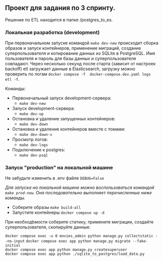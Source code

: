## Проект для задания по 3 спринту.

Решение по ETL находится в папке /postgres_to_es. 

### Локальная разработка (development)

При первоначальном запуске командой `make dev-new` происходит сборка образов и запуск
контейнеров, применение миграций, создание суперпользователя и копирование данных из
SQLite в PostgreSQL. Имя пользователя и пароль для базы данных и суперпользователя
совпадают. Через несколько секунд после старта (зависит от настроек backoff) etl
загружает данные в Elasticsearch, загрузку можно проверить по логам `docker compose -f 
docker-compose.dev.yaml logs etl -f`.

Команды:
- Первоначальный запуск development-сервера:
  - `make dev-new`
- Запуск development-сервера:
  - `make dev-up`
- Остановка и удаление запущенных контейнеров:
  - `make dev-down`
- Остановка и удаление контейнеров вместе с томами:
  - `make dev-down-v`
- Просмотр логов:
  - `make dev-logs`
- Подключение к postgres:
  - `make dev-psql`

### Запуск "production" на локальной машине

Не забудьте изменить в .env файле `DEBUG=False`

*Для запуска на локальной машине можно воспользоваться командой `make prod-new`. Она
последовательно выполняет перечисленные ниже команды.*

- Соберите образы `make build-all`
- Запустите контейнеры `docker compose up -d`

При необходbмости соберите статику, примените миграции, создайте суперпользователя, 
скопируйте данные:

`docker compose exec -u 0 movies_admin python manage.py collectstatic --no-input`
`docker compose exec app python manage.py migrate --fake-initial`  
`docker compose exec app python manage.py createsuperuser`  
`docker compose exec app python ./sqlite_to_postgres/load_data.py`  

